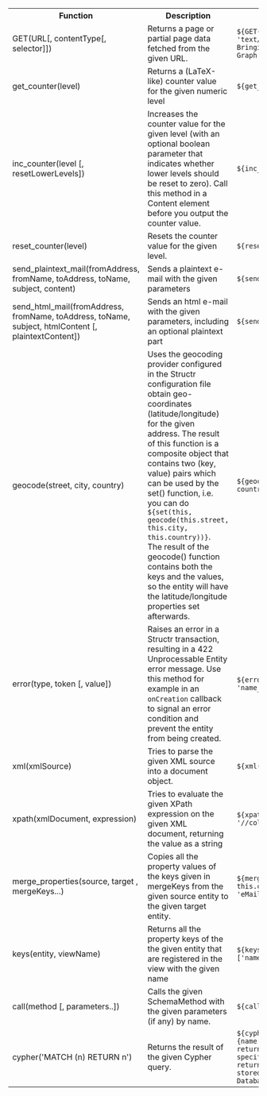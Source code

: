<table>
<tr><th>Function</th><th>Description</th><th>Example</th></tr>

<tr><td>GET(URL[, contentType[, selector]])</td><td>Returns a page or partial page data fetched from the given URL.</td><td><code>${GET('http://structr.org', 'text/html', 'h1')} => Bringing Structr to the Graph</code></td></tr>

<tr><td>get_counter(level)</td><td>Returns a (LaTeX-like) counter value for the given numeric level</td><td><code>${get_counter(0)}</code></td></tr>
<tr><td>inc_counter(level [, resetLowerLevels])</td><td>Increases the counter value for the given level (with an optional boolean parameter that indicates whether lower levels should be reset to zero). Call this method in a Content element before you output the counter value.</td><td><code>${inc_counter(0)}</code></td></tr>
<tr><td>reset_counter(level)</td><td>Resets the counter value for the given level.</td><td><code>${reset_counter(0)}</code></td></tr>

<tr><td>send_plaintext_mail(fromAddress, fromName, toAddress, toName, subject, content)</td><td>Sends a plaintext e-mail with the given parameters</td><td><code>${send_plaintext_mail(...)}</code></td></tr>
<tr><td>send_html_mail(fromAddress, fromName, toAddress, toName, subject, htmlContent [, plaintextContent])</td><td>Sends an html e-mail with the given parameters, including an optional plaintext part</td><td><code>${send_html_mail(...)}</code></td></tr>

<tr><td>geocode(street, city, country)</td><td>Uses the geocoding provider configured in the Structr configuration file obtain geo-coordinates (latitude/longitude) for the given address. The result of this function is a composite object that contains two (key, value) pairs which can be used by the set() function, i.e. you can do<br/><code>${set(this, geocode(this.street, this.city, this.country))}</code>.<br/>The result of the geocode() function contains both the keys and the values, so the entity will have the latitude/longitude properties set afterwards.</td><td><code>${geocode(street, city, country)}</code></td></tr>

<tr><td>error(type, token [, value])</td><td>Raises an error in a Structr transaction, resulting in a 422 Unprocessable Entity error message. Use this method for example in an <code>onCreation</code> callback to signal an error condition and prevent the entity from being created.</td><td><code>${error('User', 'name_must_not_be_empty')}</code></td></tr>

<tr><td>xml(xmlSource)</td><td>Tries to parse the given XML source into a document object.</td><td><code>${xml(src)}</code></td></tr>
<tr><td>xpath(xmlDocument, expression)</td><td>Tries to evaluate the given XPath expression on the given XML document, returning the value as a string</td><td><code>${xpath(xml(src), '//column')}</code></td></tr>

<tr><td>merge_properties(source, target , mergeKeys...)</td><td>Copies all the property values of the keys given in mergeKeys from the given source entity to the given target entity.</td><td><code>${merge_properties(this, this.copy, 'name', 'eMail')}</code></td></tr>
<tr><td>keys(entity, viewName)</td><td>Returns all the property keys of the the given entity that are registered in the view with the given name</td><td><code>${keys(this, 'public')} => ['name', 'type', 'id']</code></td></tr>
<tr><td>call(method [, parameters..])</td><td>Calls the given SchemaMethod with the given parameters (if any) by name.</td><td><code>${call('myCustomMethod')}</code></td></tr>

<tr><td>cypher('MATCH (n) RETURN n')</td><td>Returns the result of the given Cypher query.</td><td><code>${cypher("match (t:Team {name:'Bayern München'}) return t")} => Returns the specific UID of the returned Object, which is stored in the Structr Database</code></td></tr>


</table>
